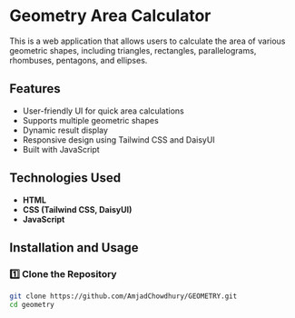 # Geometry Area Calculator

This is a web application that allows users to calculate the area of various geometric shapes, including triangles, rectangles, parallelograms, rhombuses, pentagons, and ellipses.

## Features
- User-friendly UI for quick area calculations
- Supports multiple geometric shapes
- Dynamic result display
- Responsive design using Tailwind CSS and DaisyUI
- Built with JavaScript

## Technologies Used
- **HTML**
- **CSS (Tailwind CSS, DaisyUI)**
- **JavaScript**

## Installation and Usage

### 1️⃣ Clone the Repository
```sh
git clone https://github.com/AmjadChowdhury/GEOMETRY.git
cd geometry

